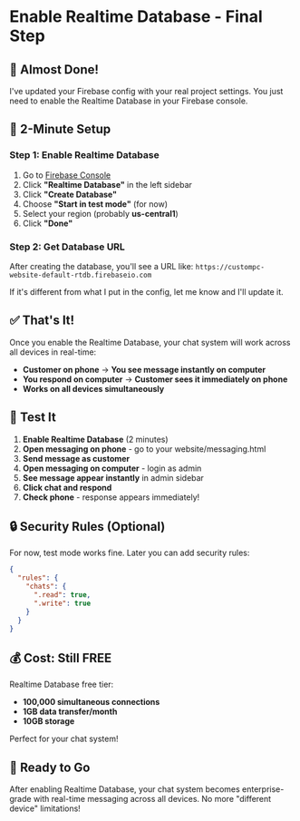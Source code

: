 # Enable Realtime Database - Final Step

## 🎉 **Almost Done!**

I've updated your Firebase config with your real project settings. You just need to enable the Realtime Database in your Firebase console.

## 🔧 **2-Minute Setup**

### **Step 1: Enable Realtime Database**
1. Go to [Firebase Console](https://console.firebase.google.com/project/custompc-website)
2. Click **"Realtime Database"** in the left sidebar
3. Click **"Create Database"**
4. Choose **"Start in test mode"** (for now)
5. Select your region (probably **us-central1**)
6. Click **"Done"**

### **Step 2: Get Database URL**
After creating the database, you'll see a URL like:
`https://custompc-website-default-rtdb.firebaseio.com`

If it's different from what I put in the config, let me know and I'll update it.

## ✅ **That's It!**

Once you enable the Realtime Database, your chat system will work across all devices in real-time:

- **Customer on phone** → **You see message instantly on computer**
- **You respond on computer** → **Customer sees it immediately on phone**
- **Works on all devices simultaneously**

## 🧪 **Test It**

1. **Enable Realtime Database** (2 minutes)
2. **Open messaging on phone** - go to your website/messaging.html
3. **Send message as customer**
4. **Open messaging on computer** - login as admin
5. **See message appear instantly** in admin sidebar
6. **Click chat and respond**
7. **Check phone** - response appears immediately!

## 🔒 **Security Rules (Optional)**

For now, test mode works fine. Later you can add security rules:

```json
{
  "rules": {
    "chats": {
      ".read": true,
      ".write": true
    }
  }
}
```

## 💰 **Cost: Still FREE**

Realtime Database free tier:
- **100,000 simultaneous connections**
- **1GB data transfer/month**
- **10GB storage**

Perfect for your chat system!

## 🚀 **Ready to Go**

After enabling Realtime Database, your chat system becomes enterprise-grade with real-time messaging across all devices. No more "different device" limitations!